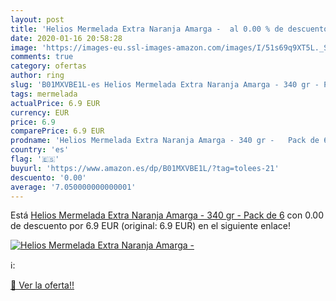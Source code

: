 ```yaml
---
layout: post
title: 'Helios Mermelada Extra Naranja Amarga -  al 0.00 % de descuento'
date: 2020-01-16 20:58:28
image: 'https://images-eu.ssl-images-amazon.com/images/I/51s69q9XT5L._SL200_.jpg'
comments: true
category: ofertas
author: ring
slug: 'B01MXVBE1L-es Helios Mermelada Extra Naranja Amarga - 340 gr - Pack de 6'
tags: mermelada
actualPrice: 6.9 EUR
currency: EUR
price: 6.9
comparePrice: 6.9 EUR
prodname: 'Helios Mermelada Extra Naranja Amarga - 340 gr -   Pack de 6'
country: 'es'
flag: '🇪🇸'
buyurl: 'https://www.amazon.es/dp/B01MXVBE1L/?tag=tolees-21'
descuento: '0.00'
average: '7.050000000000001'
---
```


Está [Helios Mermelada Extra Naranja Amarga - 340 gr -   Pack de 6](https://www.amazon.es/dp/B01MXVBE1L/?tag=tolees-21) con 0.00 de descuento por 6.9 EUR (original: 6.9 EUR) en el siguiente enlace!

[![Helios Mermelada Extra Naranja Amarga - ](https://images-eu.ssl-images-amazon.com/images/I/51s69q9XT5L._SL200_.jpg)](https://www.amazon.es/dp/B01MXVBE1L/?tag=tolees-21)

ℹ️:


[🛒 Ver la oferta!!](https://www.amazon.es/dp/B01MXVBE1L/?tag=tolees-21)
